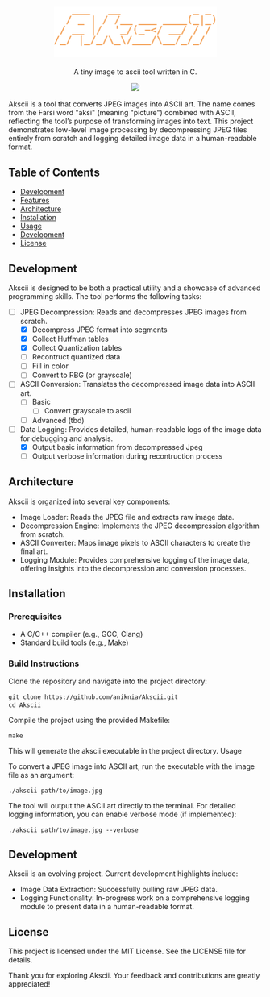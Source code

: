 <h3 align="center"><img src="img/logo.png" alt="logo" height="100px"></h3>

<p align="center">A tiny image to ascii tool written in C.</p>
  
<p align="center">
<a href="./LICENSE"><img src="https://img.shields.io/badge/license-MIT-blue.svg"></a>
</p>

Akscii is a tool that converts JPEG images into ASCII art. The name comes from the Farsi word "aksi" (meaning "picture") combined with ASCII, reflecting the tool’s purpose of transforming images into text. This project demonstrates low-level image processing by decompressing JPEG files entirely from scratch and logging detailed image data in a human-readable format.

## Table of Contents
- [Development](#Development)
- [Features](#Features)
- [Architecture](#Architecture)
- [Installation](#Installation)
- [Usage](#Usage)
- [Development](#Development)
- [License](#License)

## Development

Akscii is designed to be both a practical utility and a showcase of advanced programming skills. The tool performs the following tasks:

- [ ] JPEG Decompression: Reads and decompresses JPEG images from scratch.
  - [x] Decompress JPEG format into segments
  - [x] Collect Huffman tables
  - [x] Collect Quantization tables
  - [ ] Recontruct quantized data
  - [ ] Fill in color
  - [ ] Convert to RBG (or grayscale)
- [ ] ASCII Conversion: Translates the decompressed image data into ASCII art.
  - [ ] Basic
    - [ ] Convert grayscale to ascii
  - [ ] Advanced (tbd)
- [ ] Data Logging: Provides detailed, human-readable logs of the image data for debugging and analysis.
  - [x] Output basic information from decompressed Jpeg
  - [ ] Output verbose information during recontruction process

## Architecture

Akscii is organized into several key components:
- Image Loader: Reads the JPEG file and extracts raw image data.
- Decompression Engine: Implements the JPEG decompression algorithm from scratch.
- ASCII Converter: Maps image pixels to ASCII characters to create the final art.
- Logging Module: Provides comprehensive logging of the image data, offering insights into the decompression and conversion processes.

## Installation
### Prerequisites

- A C/C++ compiler (e.g., GCC, Clang)
- Standard build tools (e.g., Make)

### Build Instructions

Clone the repository and navigate into the project directory:

    git clone https://github.com/aniknia/Akscii.git
    cd Akscii

Compile the project using the provided Makefile:

    make

This will generate the akscii executable in the project directory.
Usage

To convert a JPEG image into ASCII art, run the executable with the image file as an argument:

    ./akscii path/to/image.jpg

The tool will output the ASCII art directly to the terminal. For detailed logging information, you can enable verbose mode (if implemented):

    ./akscii path/to/image.jpg --verbose

## Development

Akscii is an evolving project. Current development highlights include:

- Image Data Extraction: Successfully pulling raw JPEG data.
- Logging Functionality: In-progress work on a comprehensive logging module to present data in a human-readable format.

## License

This project is licensed under the MIT License. See the LICENSE file for details.

Thank you for exploring Akscii. Your feedback and contributions are greatly appreciated!
